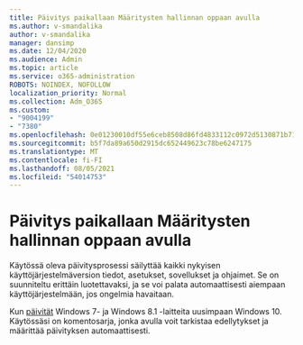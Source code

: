 ```yaml
---
title: Päivitys paikallaan Määritysten hallinnan oppaan avulla
ms.author: v-smandalika
author: v-smandalika
manager: dansimp
ms.date: 12/04/2020
ms.audience: Admin
ms.topic: article
ms.service: o365-administration
ROBOTS: NOINDEX, NOFOLLOW
localization_priority: Normal
ms.collection: Adm_O365
ms.custom:
- "9004199"
- "7380"
ms.openlocfilehash: 0e01230010df55e6ceb8508d86fd4833112c0972d5130871b717545d2b427170
ms.sourcegitcommit: b5f7da89a650d2915dc652449623c78be6247175
ms.translationtype: MT
ms.contentlocale: fi-FI
ms.lasthandoff: 08/05/2021
ms.locfileid: "54014753"
---
```

# <a name="in-place-upgrade-with-configuration-manager-guide"></a>Päivitys paikallaan Määritysten hallinnan oppaan avulla

Käytössä oleva päivitysprosessi säilyttää kaikki nykyisen käyttöjärjestelmäversion tiedot, asetukset, sovellukset ja ohjaimet. Se on suunniteltu erittäin luotettavaksi, ja se voi palata automaattisesti aiempaan käyttöjärjestelmään, jos ongelmia havaitaan.

Kun [päivität](https://admin.microsoft.com/adminportal/home#/win10upgrade) Windows 7- ja Windows 8.1 -laitteita uusimpaan Windows 10. Käytössäsi on komentosarja, jonka avulla voit tarkistaa edellytykset ja määrittää päivityksen automaattisesti.